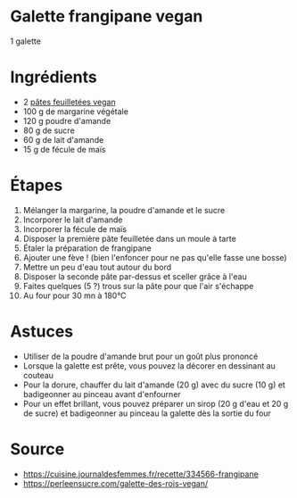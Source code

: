 Galette frangipane vegan
=====
1 galette

# Ingrédients
- 2 [pâtes feuilletées vegan](pate-feuilletee.md)
- 100 g de margarine végétale
- 120 g poudre d'amande
- 80 g de sucre
- 60 g de lait d'amande
- 15 g de fécule de maïs

# Étapes
1. Mélanger la margarine, la poudre d'amande et le sucre
2. Incorporer le lait d'amande
3. Incorporer la fécule de maïs
5. Disposer la première pâte feuilletée dans un moule à tarte
6. Étaler la préparation de frangipane
7. Ajouter une fève ! (bien l'enfoncer pour ne pas qu'elle fasse une bosse)
8. Mettre un peu d'eau tout autour du bord
9. Disposer la seconde pâte par-dessus et sceller grâce à l'eau
10. Faites quelques (5 ?) trous sur la pâte pour que l'air s'échappe
11. Au four pour 30 mn à 180°C

# Astuces
- Utiliser de la poudre d'amande brut pour un goût plus prononcé
- Lorsque la galette est prête, vous pouvez la décorer en dessinant au couteau
- Pour la dorure, chauffer du lait d'amande (20 g) avec du sucre (10 g) et
  badigeonner au pinceau avant d'enfourner
- Pour un effet brillant, vous pouvez préparer un sirop (20 g d'eau et 20 g de
  sucre) et badigeonner au pinceau la galette dès la sortie du four

# Source
- https://cuisine.journaldesfemmes.fr/recette/334566-frangipane
- https://perleensucre.com/galette-des-rois-vegan/
